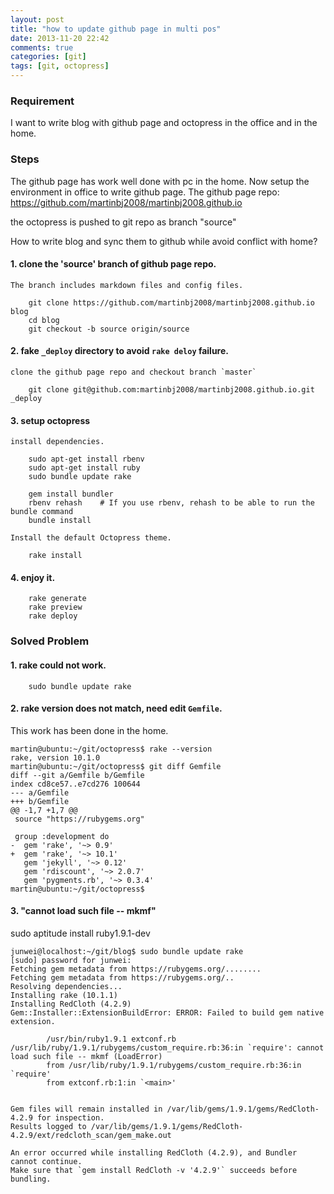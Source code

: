 ```yaml
---
layout: post
title: "how to update github page in multi pos"
date: 2013-11-20 22:42
comments: true
categories: [git]
tags: [git, octopress]
---
```


### Requirement
I want to write blog with github page and octopress in the office
and in the home.

### Steps
The github page has work well done with pc in the home.
Now setup the environment in office to write github page.
The github page repo:
    https://github.com/martinbj2008/martinbj2008.github.io

the octopress is pushed to git repo as branch "source"

How to write blog and sync them to github while avoid conflict with home?

<!-- more -->

#### 1. clone the 'source' branch of github page repo.
    The branch includes markdown files and config files.

```
    git clone https://github.com/martinbj2008/martinbj2008.github.io blog
    cd blog
    git checkout -b source origin/source
```

#### 2. fake `_deploy` directory to avoid `rake deloy` failure.
    clone the github page repo and checkout branch `master`

```
    git clone git@github.com:martinbj2008/martinbj2008.github.io.git _deploy
```

#### 3. setup octopress
	install dependencies.
```
	sudo apt-get install rbenv
	sudo apt-get install ruby
	sudo bundle update rake
```

```
	gem install bundler
	rbenv rehash    # If you use rbenv, rehash to be able to run the bundle command
	bundle install
```

	Install the default Octopress theme.

```
	rake install
```

#### 4. enjoy it.
```
	rake generate
	rake preview
	rake deploy
```
### Solved Problem

#### 1. rake could not work.
```
    sudo bundle update rake
```

#### 2. rake version does not match, need edit `Gemfile`.

This work has been done in the home.
```
martin@ubuntu:~/git/octopress$ rake --version
rake, version 10.1.0
martin@ubuntu:~/git/octopress$ git diff Gemfile
diff --git a/Gemfile b/Gemfile
index cd8ce57..e7cd276 100644
--- a/Gemfile
+++ b/Gemfile
@@ -1,7 +1,7 @@
 source "https://rubygems.org"

 group :development do
-  gem 'rake', '~> 0.9'
+  gem 'rake', '~> 10.1'
   gem 'jekyll', '~> 0.12'
   gem 'rdiscount', '~> 2.0.7'
   gem 'pygments.rb', '~> 0.3.4'
martin@ubuntu:~/git/octopress$
```

#### 3. "cannot load such file -- mkmf"

sudo aptitude install ruby1.9.1-dev

```
junwei@localhost:~/git/blog$ sudo bundle update rake
[sudo] password for junwei:
Fetching gem metadata from https://rubygems.org/........
Fetching gem metadata from https://rubygems.org/..
Resolving dependencies...
Installing rake (10.1.1)
Installing RedCloth (4.2.9)
Gem::Installer::ExtensionBuildError: ERROR: Failed to build gem native extension.

        /usr/bin/ruby1.9.1 extconf.rb
/usr/lib/ruby/1.9.1/rubygems/custom_require.rb:36:in `require': cannot load such file -- mkmf (LoadError)
        from /usr/lib/ruby/1.9.1/rubygems/custom_require.rb:36:in `require'
        from extconf.rb:1:in `<main>'


Gem files will remain installed in /var/lib/gems/1.9.1/gems/RedCloth-4.2.9 for inspection.
Results logged to /var/lib/gems/1.9.1/gems/RedCloth-4.2.9/ext/redcloth_scan/gem_make.out

An error occurred while installing RedCloth (4.2.9), and Bundler cannot continue.
Make sure that `gem install RedCloth -v '4.2.9'` succeeds before bundling.
```
